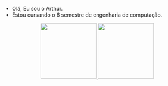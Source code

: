 - Olá, Eu sou o Arthur.
- Estou cursando o 6 semestre de engenharia de computação.
<div align="center">
  <a href="https://github.com/ArthurLRezende">
  <img height="150em" src="https://github-readme-stats.vercel.app/api?username=ArthurLRezende&show_icons=true&theme=merko&include_all_commits=true&count_private=true"/>
  <img height="150em" src="https://github-readme-stats.vercel.app/api/top-langs/?username=ArthurLRezende&layout=compact&langs_count=7&theme=merko"/>
</div>
<!---
ArthurLRezende/ArthurLRezende is a ✨ special ✨ repository because its `README.md` (this file) appears on your GitHub profile.
You can click the Preview link to take a look at your changes.
--->
